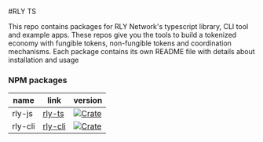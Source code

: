 #RLY TS

This repo contains packages for RLY Network's typescript library, CLI tool and example apps. These repos give you the tools to build a tokenized economy with fungible tokens, non-fungible tokens and coordination mechanisms. Each package contains its own README file with details about installation and usage

### NPM packages

| name      | link          | version   |
| ----------- | ----------- | ---------|
| rly-js   | [rly-ts](https://www.npmjs.com/package/rly-js)       | [![Crate](https://img.shields.io/npm/v/rly-js)](https://www.npmjs.com/package/rly-ts) |
| rly-cli  | [rly-cli](https://www.npmjs.com/package/rly-cli)      | [![Crate](https://img.shields.io/npm/v/rly-cli)](https://www.npmjs.com/package/rly-cli) |
